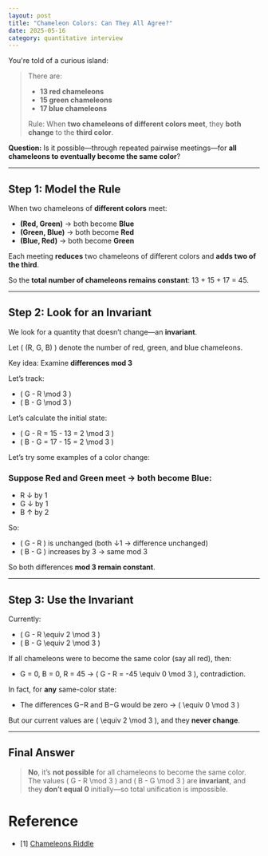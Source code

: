 ```yaml
---
layout: post
title: "Chameleon Colors: Can They All Agree?"
date: 2025-05-16
category: quantitative interview
---
```


You're told of a curious island:

> There are:
> - **13 red chameleons**
> - **15 green chameleons**
> - **17 blue chameleons**
>
> Rule: When **two chameleons of different colors meet**, they **both change** to the **third color**.

**Question:** Is it possible—through repeated pairwise meetings—for **all chameleons to eventually become the same color**?

---

## Step 1: Model the Rule

When two chameleons of **different colors** meet:

- **(Red, Green)** → both become **Blue**
- **(Green, Blue)** → both become **Red**
- **(Blue, Red)** → both become **Green**

Each meeting **reduces** two chameleons of different colors and **adds two of the third**.

So the **total number of chameleons remains constant**: 13 + 15 + 17 = 45.

---

## Step 2: Look for an Invariant

We look for a quantity that doesn’t change—an **invariant**.

Let \( (R, G, B) \) denote the number of red, green, and blue chameleons.

Key idea: Examine **differences mod 3**

Let’s track:

- \( G - R \mod 3 \)
- \( B - G \mod 3 \)

Let’s calculate the initial state:

- \( G - R = 15 - 13 = 2 \mod 3 \)
- \( B - G = 17 - 15 = 2 \mod 3 \)

Let’s try some examples of a color change:

### Suppose Red and Green meet → both become Blue:

- R ↓ by 1
- G ↓ by 1
- B ↑ by 2

So:
- \( G - R \) is unchanged (both ↓1 → difference unchanged)
- \( B - G \) increases by 3 → same mod 3

So both differences **mod 3 remain constant**.

---

## Step 3: Use the Invariant

Currently:

- \( G - R \equiv 2 \mod 3 \)
- \( B - G \equiv 2 \mod 3 \)

If all chameleons were to become the same color (say all red), then:

- G = 0, B = 0, R = 45 → \( G - R = -45 \equiv 0 \mod 3 \), contradiction.

In fact, for **any** same-color state:

- The differences G−R and B−G would be zero → \( \equiv 0 \mod 3 \)

But our current values are \( \equiv 2 \mod 3 \), and they **never change**.

---

## Final Answer

> **No**, it’s **not possible** for all chameleons to become the same color.  
> The values \( G - R \mod 3 \) and \( B - G \mod 3 \) are **invariant**, and they **don’t equal 0** initially—so total unification is impossible.

# Reference

* [1] [Chameleons Riddle](https://math.stackexchange.com/questions/145725/chameleons-riddle)
